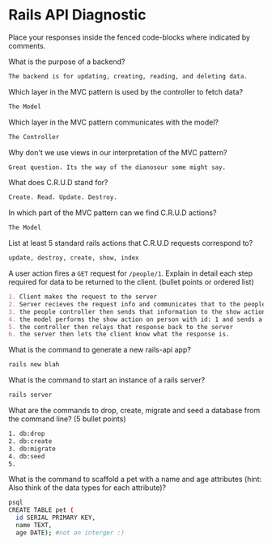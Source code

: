 # Rails API Diagnostic

Place your responses inside the fenced code-blocks where indicated by comments.

What is the purpose of a backend?

```md
The backend is for updating, creating, reading, and deleting data.
```

Which layer in the MVC pattern is used by the controller to fetch data?

```md
The Model
```

Which layer in the MVC pattern communicates with the model?

```md
The Controller
```

Why don't we use views in our interpretation of the MVC pattern?

```md
Great question. Its the way of the dianosour some might say.
```

What does C.R.U.D stand for?

```md
Create. Read. Update. Destroy.
```

In which part of the MVC pattern can we find C.R.U.D actions?

```md
The Model
```

List at least 5 standard rails actions that C.R.U.D requests correspond to?

```md
update, destroy, create, show, index
```

A user action fires a `GET` request for `/people/1`. Explain in detail each step
required for data to be returned to the client. (bullet points or ordered list)

```md
1. Client makes the request to the server
2. Server recieves the request info and communicates that to the people controller
3. the people controller then sends that information to the show action in the model
4. the model performs the show action on person with id: 1 and sends a response back to the contoller
5. the controller then relays that response back to the server
6. the server then lets the client know what the response is.
```

What is the command to generate a new rails-api app?

```bash
rails new blah
```

What is the command to start an instance of a rails server?

```bash
rails server
```

What are the commands to drop, create, migrate and seed a database from the command
line? (5 bullet points)

```bash
1. db:drop
2. db:create
3. db:migrate
4. db:seed
5.
```

What is the command to scaffold a pet with a name and age attributes (hint:
Also think of the data types for each attribute)?

```bash
psql
CREATE TABLE pet (
  id SERIAL PRIMARY KEY,
  name TEXT,
  age DATE); #not an interger :)
```
